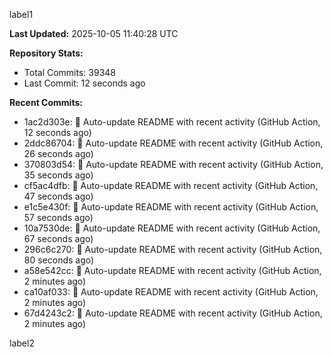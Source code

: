
label1 
<!-- ACTIVITY_START -->
**Last Updated:** 2025-10-05 11:40:28 UTC

**Repository Stats:**
- Total Commits: 39348
- Last Commit: 12 seconds ago

**Recent Commits:**
- 1ac2d303e: 🤖 Auto-update README with recent activity (GitHub Action, 12 seconds ago)
- 2ddc86704: 🤖 Auto-update README with recent activity (GitHub Action, 26 seconds ago)
- 370803d54: 🤖 Auto-update README with recent activity (GitHub Action, 35 seconds ago)
- cf5ac4dfb: 🤖 Auto-update README with recent activity (GitHub Action, 47 seconds ago)
- e1c5e430f: 🤖 Auto-update README with recent activity (GitHub Action, 57 seconds ago)
- 10a7530de: 🤖 Auto-update README with recent activity (GitHub Action, 67 seconds ago)
- 296c6c270: 🤖 Auto-update README with recent activity (GitHub Action, 80 seconds ago)
- a58e542cc: 🤖 Auto-update README with recent activity (GitHub Action, 2 minutes ago)
- ca10af033: 🤖 Auto-update README with recent activity (GitHub Action, 2 minutes ago)
- 67d4243c2: 🤖 Auto-update README with recent activity (GitHub Action, 2 minutes ago)
<!-- ACTIVITY_END -->

label2
